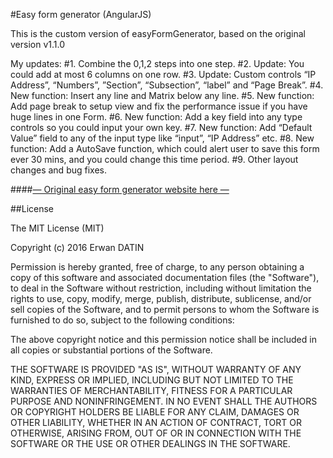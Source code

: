 #Easy form generator (AngularJS)

This is the custom version of easyFormGenerator, based on the original version v1.1.0

My updates:
#1. Combine the 0,1,2 steps into one step.
#2. Update: You could add at most 6 columns on one row.
#3. Update: Custom controls “IP Address”, “Numbers”, ”Section”, “Subsection”, “label” and “Page Break”.
#4. New function: Insert any line and Matrix below any line.
#5. New function: Add page break to setup view and fix the performance issue if you have huge lines in one Form.
#6. New function: Add a key field into any type controls so you could input your own key.
#7. New function: Add “Default Value” field to any of the input type like “input”, “IP Address” etc.
#8. New function: Add a AutoSave function, which could alert user to save this form ever 30 mins, and you could change this time period.
#9. Other layout changes and bug fixes.


####[— Original easy form generator website here —](http://mackentoch.github.io/easyFormGenerator/)



##License

The MIT License (MIT)

Copyright (c) 2016 Erwan DATIN

Permission is hereby granted, free of charge, to any person obtaining a copy
of this software and associated documentation files (the "Software"), to deal
in the Software without restriction, including without limitation the rights
to use, copy, modify, merge, publish, distribute, sublicense, and/or sell
copies of the Software, and to permit persons to whom the Software is
furnished to do so, subject to the following conditions:

The above copyright notice and this permission notice shall be included in
all  copies or substantial portions of the Software.

THE SOFTWARE IS PROVIDED "AS IS", WITHOUT WARRANTY OF ANY KIND, EXPRESS OR
IMPLIED, INCLUDING BUT NOT LIMITED TO THE WARRANTIES OF MERCHANTABILITY,
FITNESS FOR A PARTICULAR PURPOSE AND NONINFRINGEMENT. IN NO EVENT SHALL THE
AUTHORS OR COPYRIGHT HOLDERS BE LIABLE FOR ANY CLAIM, DAMAGES OR OTHER
LIABILITY, WHETHER IN AN ACTION OF CONTRACT, TORT OR OTHERWISE, ARISING FROM,
OUT OF OR IN CONNECTION WITH THE SOFTWARE OR THE USE OR OTHER DEALINGS IN
THE SOFTWARE.
